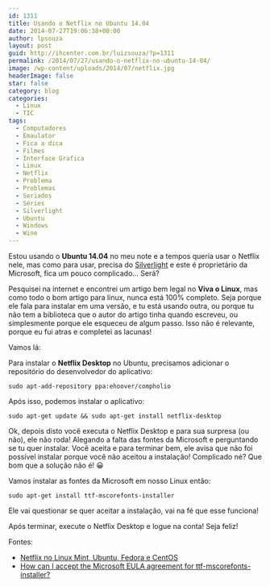 ```yaml
---
id: 1311
title: Usando o Netflix no Ubuntu 14.04
date: 2014-07-27T19:06:38+00:00
author: lpsouza
layout: post
guid: http://ihcenter.com.br/luizsouza/?p=1311
permalink: /2014/07/27/usando-o-netflix-no-ubuntu-14-04/
image: /wp-content/uploads/2014/07/netflix.jpg
headerImage: false
star: false
category: blog
categories:
  - Linux
  - TIC
tags:
  - Computadores
  - Emaulator
  - Fica a dica
  - Filmes
  - Interface Grafica
  - Linux
  - Netflix
  - Problema
  - Problemas
  - Seriados
  - Séries
  - Silverlight
  - Ubuntu
  - Windows
  - Wine
---
```

Estou usando o **Ubuntu 14.04** no meu note e a tempos queria usar o Netflix nele, mas como para usar, precisa do <a title="Silverlight" href="http://pt.wikipedia.org/wiki/Silverlight" target="_blank">Silverlight</a> e este é proprietário da Microsoft, fica um pouco complicado... Será?

Pesquisei na internet e encontrei um artigo bem legal no **Viva o Linux**, mas como todo o bom artigo para linux, nunca está 100% completo. Seja porque ele fala para instalar em uma versão, e tu está usando outra, ou porque tu não tem a biblioteca que o autor do artigo tinha quando escreveu, ou simplesmente porque ele esqueceu de algum passo. Isso não é relevante, porque eu fui atras e completei as lacunas!

Vamos lá:

Para instalar o **Netflix Desktop** no Ubuntu, precisamos adicionar o repositório do desenvolvedor do aplicativo:

`sudo apt-add-repository ppa:ehoover/compholio`

Após isso, podemos instalar o aplicativo:

`sudo apt-get update && sudo apt-get install netflix-desktop`

Ok, depois disto você executa o Netflix Desktop e para sua surpresa (ou não), ele não roda! Alegando a falta das fontes da Microsoft e perguntando se tu quer instalar. Você aceita e para terminar bem, ele avisa que não foi possível instalar porque você não aceitou a instalação! Complicado né? Que bom que a solução não é! 😀

Vamos instalar as fontes da Microsoft em nosso Linux então:

`sudo apt-get install ttf-mscorefonts-installer`

Ele vai questionar se quer aceitar a instalação, vai na fé que esse funciona!

Após terminar, execute o Netflix Desktop e logue na conta! Seja feliz!

Fontes:

  * <a title="Netflix no Linux Mint, Ubuntu, Fedora e CentOS" href="http://www.vivaolinux.com.br/dica/Netflix-no-Linux-Mint-Ubuntu-Fedora-e-CentOS" target="_blank">Netflix no Linux Mint, Ubuntu, Fedora e CentOS</a>
  * <a title="How can I accept the Microsoft EULA agreement for ttf-mscorefonts-installer?" href="http://askubuntu.com/questions/16225/how-can-i-accept-the-microsoft-eula-agreement-for-ttf-mscorefonts-installer" target="_blank">How can I accept the Microsoft EULA agreement for ttf-mscorefonts-installer?</a>